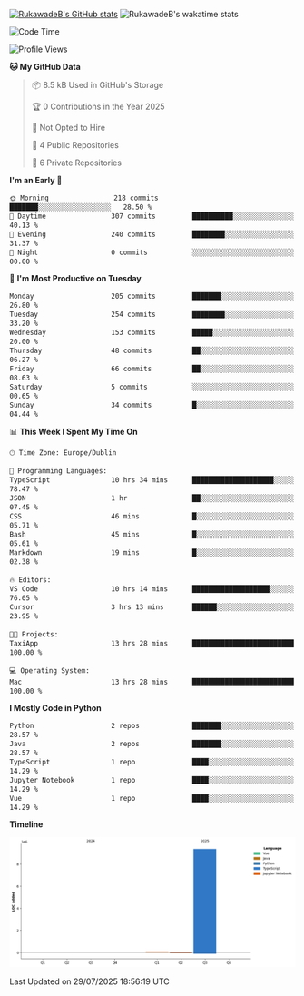 
[![RukawadeB's GitHub stats](https://github-readme-stats.vercel.app/api?username=RukawadeB&hide=prs&show_icons=true&theme=omni)](https://github.com/anuraghazra/github-readme-stats)
![RukawadeB's wakatime stats](https://github-readme-stats.vercel.app/api/wakatime?username=RukawadeB)

<!--START_SECTION:waka-->
![Code Time](http://img.shields.io/badge/Code%20Time-555%20hrs%2031%20mins-blue)

![Profile Views](http://img.shields.io/badge/Profile%20Views-2-blue)

**🐱 My GitHub Data** 

> 📦 8.5 kB Used in GitHub's Storage 
 > 
> 🏆 0 Contributions in the Year 2025
 > 
> 🚫 Not Opted to Hire
 > 
> 📜 4 Public Repositories 
 > 
> 🔑 6 Private Repositories 
 > 
**I'm an Early 🐤** 

```text
🌞 Morning                218 commits         ███████░░░░░░░░░░░░░░░░░░   28.50 % 
🌆 Daytime                307 commits         ██████████░░░░░░░░░░░░░░░   40.13 % 
🌃 Evening                240 commits         ████████░░░░░░░░░░░░░░░░░   31.37 % 
🌙 Night                  0 commits           ░░░░░░░░░░░░░░░░░░░░░░░░░   00.00 % 
```
📅 **I'm Most Productive on Tuesday** 

```text
Monday                   205 commits         ███████░░░░░░░░░░░░░░░░░░   26.80 % 
Tuesday                  254 commits         ████████░░░░░░░░░░░░░░░░░   33.20 % 
Wednesday                153 commits         █████░░░░░░░░░░░░░░░░░░░░   20.00 % 
Thursday                 48 commits          ██░░░░░░░░░░░░░░░░░░░░░░░   06.27 % 
Friday                   66 commits          ██░░░░░░░░░░░░░░░░░░░░░░░   08.63 % 
Saturday                 5 commits           ░░░░░░░░░░░░░░░░░░░░░░░░░   00.65 % 
Sunday                   34 commits          █░░░░░░░░░░░░░░░░░░░░░░░░   04.44 % 
```


📊 **This Week I Spent My Time On** 

```text
🕑︎ Time Zone: Europe/Dublin

💬 Programming Languages: 
TypeScript               10 hrs 34 mins      ████████████████████░░░░░   78.47 % 
JSON                     1 hr                ██░░░░░░░░░░░░░░░░░░░░░░░   07.45 % 
CSS                      46 mins             █░░░░░░░░░░░░░░░░░░░░░░░░   05.71 % 
Bash                     45 mins             █░░░░░░░░░░░░░░░░░░░░░░░░   05.61 % 
Markdown                 19 mins             █░░░░░░░░░░░░░░░░░░░░░░░░   02.38 % 

🔥 Editors: 
VS Code                  10 hrs 14 mins      ███████████████████░░░░░░   76.05 % 
Cursor                   3 hrs 13 mins       ██████░░░░░░░░░░░░░░░░░░░   23.95 % 

🐱‍💻 Projects: 
TaxiApp                  13 hrs 28 mins      █████████████████████████   100.00 % 

💻 Operating System: 
Mac                      13 hrs 28 mins      █████████████████████████   100.00 % 
```

**I Mostly Code in Python** 

```text
Python                   2 repos             ███████░░░░░░░░░░░░░░░░░░   28.57 % 
Java                     2 repos             ███████░░░░░░░░░░░░░░░░░░   28.57 % 
TypeScript               1 repo              ████░░░░░░░░░░░░░░░░░░░░░   14.29 % 
Jupyter Notebook         1 repo              ████░░░░░░░░░░░░░░░░░░░░░   14.29 % 
Vue                      1 repo              ████░░░░░░░░░░░░░░░░░░░░░   14.29 % 
```



**Timeline**

![Lines of Code chart](https://raw.githubusercontent.com/RukawadeB/RukawadeB/main/assets/bar_graph.png)


 Last Updated on 29/07/2025 18:56:19 UTC
<!--END_SECTION:waka-->




